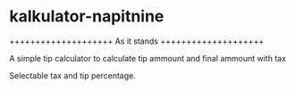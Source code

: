 kalkulator-napitnine
====================

++++++++++++++++++++
As it stands
++++++++++++++++++++

A simple tip calculator to calculate tip ammount and final ammount with tax

Selectable tax and tip percentage. 
